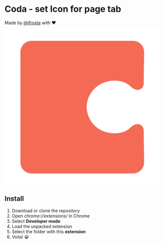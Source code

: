 # Coda - set Icon for page tab

Made by [@ifrosta](https://github.com/iFrosta) with ❤️

![Icon](/assets/icon.png)

## Install
1. Download or clone the repository
2. Open *chrome://extensions/* in Chrome
3. Select **Developer mode**
4. Load the unpacked extension
5. Select the folder with this **extension**
6. Voila! 😀
